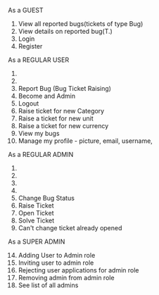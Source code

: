 As a GUEST 

1. View all reported bugs(tickets of type Bug)
2. View details on reported bug(T.)
3. Login
4. Register


As a REGULAR USER

1.
2.
5. Report Bug (Bug Ticket Raising)
6. Become and Admin
7. Logout
10. Raise ticket for new Category
16. Raise a ticket for new unit
17. Raise a ticket for new currency 
12. View my bugs
15. Manage my profile - picture, email, username, 

As a REGULAR ADMIN

1.
2.
7.
5.
8. Change Bug Status
9. Raise Ticket
11. Open Ticket
13. Solve Ticket
18. Can't change ticket already opened 

As a SUPER ADMIN

14. Adding User to Admin role
19. Inviting user to admin role
20. Rejecting user applications for admin role 
21. Removing admin from admin role
22. See list of all admins

